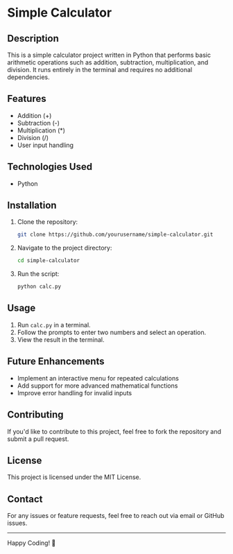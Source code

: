 # Simple Calculator

## Description
This is a simple calculator project written in Python that performs basic arithmetic operations such as addition, subtraction, multiplication, and division. It runs entirely in the terminal and requires no additional dependencies.

## Features
- Addition (+)
- Subtraction (-)
- Multiplication (*)
- Division (/)
- User input handling

## Technologies Used
- Python

## Installation
1. Clone the repository:
   ```sh
   git clone https://github.com/yourusername/simple-calculator.git
   ```
2. Navigate to the project directory:
   ```sh
   cd simple-calculator
   ```
3. Run the script:
   ```sh
   python calc.py
   ```

## Usage
1. Run `calc.py` in a terminal.
2. Follow the prompts to enter two numbers and select an operation.
3. View the result in the terminal.

## Future Enhancements
- Implement an interactive menu for repeated calculations
- Add support for more advanced mathematical functions
- Improve error handling for invalid inputs

## Contributing
If you'd like to contribute to this project, feel free to fork the repository and submit a pull request.

## License
This project is licensed under the MIT License.

## Contact
For any issues or feature requests, feel free to reach out via email or GitHub issues.

---
Happy Coding! 🚀

